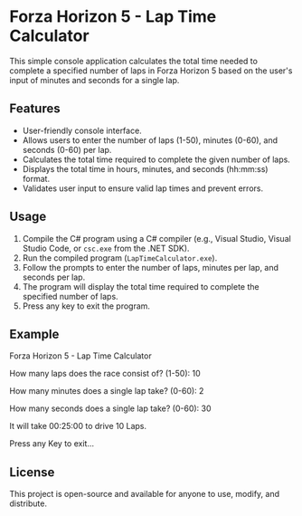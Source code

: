 # Forza Horizon 5 - Lap Time Calculator

This simple console application calculates the total time needed to complete a specified number of laps in Forza Horizon 5 based on the user's input of minutes and seconds for a single lap.

## Features

- User-friendly console interface.
- Allows users to enter the number of laps (1-50), minutes (0-60), and seconds (0-60) per lap.
- Calculates the total time required to complete the given number of laps.
- Displays the total time in hours, minutes, and seconds (hh:mm:ss) format.
- Validates user input to ensure valid lap times and prevent errors.

## Usage

1. Compile the C# program using a C# compiler (e.g., Visual Studio, Visual Studio Code, or `csc.exe` from the .NET SDK).
2. Run the compiled program (`LapTimeCalculator.exe`).
3. Follow the prompts to enter the number of laps, minutes per lap, and seconds per lap.
4. The program will display the total time required to complete the specified number of laps.
5. Press any key to exit the program.

## Example
Forza Horizon 5 - Lap Time Calculator

How many laps does the race consist of? (1-50): 10

How many minutes does a single lap take? (0-60): 2

How many seconds does a single lap take? (0-60): 30

It will take 00:25:00 to drive 10 Laps.

Press any Key to exit...


## License

This project is open-source and available for anyone to use, modify, and distribute.
